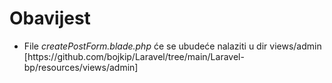 <h1>Obavijest</h1>
<ul><li>File <em>createPostForm.blade.php</em> će se ubudeće nalaziti u dir views/admin [https://github.com/bojkip/Laravel/tree/main/Laravel-bp/resources/views/admin]</li></ul>
